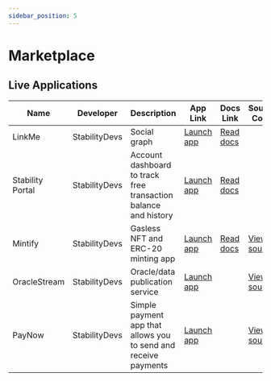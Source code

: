 ```yaml
---
sidebar_position: 5
---
```


# Marketplace

## Live Applications

| Name             | Developer     | Description                                                     | App Link                                            | Docs Link                                                                                                                              | Source Code                                                        |
| ---------------- | ------------- | --------------------------------------------------------------- | --------------------------------------------------- | -------------------------------------------------------------------------------------------------------------------------------------- | ------------------------------------------------------------------ |
| LinkMe           | StabilityDevs | Social graph                                                    | [Launch app](https://stblchain.app/)                | [Read docs](https://medium.com/stabilitynetwork/building-linkme-on-stability-f92917a67851)                                             |                                                                    |
| Stability Portal | StabilityDevs | Account dashboard to track free transaction balance and history | [Launch app](https://account.stabilityprotocol.com) | [Read docs](../users/getting_started.md)                                                                                                           |                                                                    |
| Mintify          | StabilityDevs | Gasless NFT and ERC-20 minting app                              | [Launch app](https://mintify.stabilityprotocol.com) | [Read docs](https://medium.com/stabilitynetwork/mintify-product-demo-for-the-easiest-onboarding-experience-in-blockchain-5754340741a9) | [View source](https://github.com/stabilityprotocol/demo-fungibles) |
| OracleStream     | StabilityDevs | Oracle/data publication service                                 | [Launch app](https://oracles.stabilityprotocol.com) |                                                                                                                                        | [View source](https://github.com/stabilityprotocol/demo-oracles)   |
| PayNow           | StabilityDevs | Simple payment app that allows you to send and receive payments | [Launch app](https://paynow.stabilityprotocol.com)  |                                                                                                                                        | [View source](https://github.com/stabilityprotocol/demo-paynow)    |
